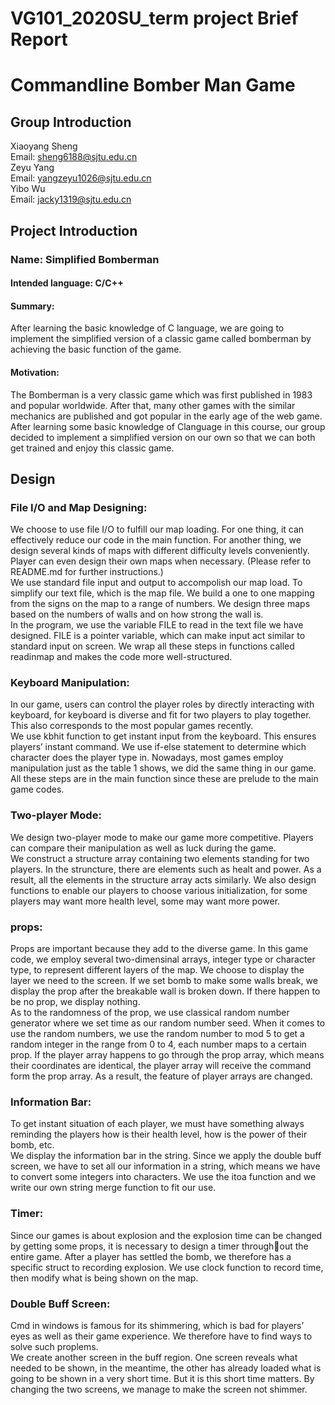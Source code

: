 # VG101_2020SU_term project Brief Report
# Commandline Bomber Man Game 
## Group Introduction
Xiaoyang Sheng  
Email: sheng6188@sjtu.edu.cn  
Zeyu Yang  
Email: yangzeyu1026@sjtu.edu.cn  
Yibo Wu  
Email: jacky1319@sjtu.edu.cn  
## Project Introduction
### Name: Simplified Bomberman  
#### Intended language: C/C++  
#### Summary: 
After learning the basic knowledge of C language, we are going to implement the simplified version of a classic game called bomberman by achieving the basic function of the game.  
#### Motivation: 
The Bomberman is a very classic game which was first published in 1983 and popular worldwide. After that, many other games with the similar mechanics are published and got popular in the early age of the web game. After learning some basic knowledge of Clanguage in this course, our group decided to implement a simplified version on our own so that we can both get trained and enjoy this classic game.

## Design
### File I/O and Map Designing:
We choose to use file I/O to fulfill our map loading. For one thing, it can effectively reduce our code in the main function. For another thing, we design several kinds of maps with different difficulty levels conveniently. Player can even design their own maps when necessary. (Please refer to README.md for further instructions.)  
We use standard file input and output to accompolish our map load. To simplify our text file, which is the map file. We build a one to one mapping from the signs on the map to a range of numbers. We design three maps based on the numbers of walls and on how strong the wall is.  
In the program, we use the variable FILE to read in the text file we have designed. FILE is a pointer variable, which can make input act similar to standard input on screen. We wrap all these steps in functions called readinmap and makes the code more well-structured.
### Keyboard Manipulation: 
In our game, users can control the player roles by directly interacting with keyboard, for keyboard is diverse and fit for two players to play together. This also corresponds to the most popular games recently.  
We use kbhit function to get instant input from the keyboard. This ensures players’ instant command. We use if-else statement to determine which character does the player type in. Nowadays, most games employ manipulation just as the table 1 shows, we did the same thing in our game. All these steps are in the main function since these are prelude to the main game codes.  
### Two-player Mode:
We design two-player mode to make our game more competitive. Players can compare their manipulation as well as luck during the game.  
We construct a structure array containing two elements standing for two players. In the struncture, there are elements such as healt and power. As a result, all the elements in the structure array acts similarly. We also design functions to enable our players to choose various initialization, for some players may want more health level, some may want more power.  
### props: 
Props are important because they add to the diverse game. In this game code, we employ several two-dimensinal arrays, integer type or character type, to represent different layers of the map. We choose to display the layer we need to the screen. If we set bomb to make some walls break, we display the prop after the breakable wall is broken down. If there happen to be no prop, we display nothing.  
As to the randomness of the prop, we use classical random number generator where we set time as our random number seed. When it comes to use the random numbers, we use the random number to mod 5 to get a random integer in the range from 0 to 4, each number maps to a certain prop. If the player array happens to go through the prop array, which means their coordinates are identical, the player array will receive the command form the prop array. As a result, the feature of player arrays are changed.  
### Information Bar:
To get instant situation of each player, we must have something always reminding the players how is their health level, how is the power of their bomb, etc.  
We display the information bar in the string. Since we apply the double buff screen, we have to set all our information in a string, which means we have to convert some integers into characters. We use the itoa function and we write our own string merge function to fit our use.
### Timer:
Since our games is about explosion and the explosion time can be changed by getting some props, it is necessary to design a timer throughout the entire game. After a player has settled the bomb, we therefore has a specific struct to recording explosion. We use clock function to record time, then modify what is being shown on the map.
### Double Buff Screen:
Cmd in windows is famous for its shimmering, which is bad for players’ eyes as well as their game experience. We therefore have to find ways
to solve such proplems.   
We create another screen in the buff region. One screen reveals what needed to be shown, in the meantime, the other has already loaded what is going to be shown in a very short time. But it is this short time matters. By changing the two screens, we manage to make the screen not shimmer.
